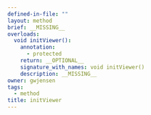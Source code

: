 ```yaml
---
defined-in-file: ""
layout: method
brief: __MISSING__
overloads:
  void initViewer():
    annotation:
      - protected
    return: __OPTIONAL__
    signature_with_names: void initViewer()
    description: __MISSING__
owner: gwjensen
tags:
  - method
title: initViewer
---
```

